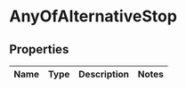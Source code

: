 # AnyOfAlternativeStop

## Properties
Name | Type | Description | Notes
------------ | ------------- | ------------- | -------------
